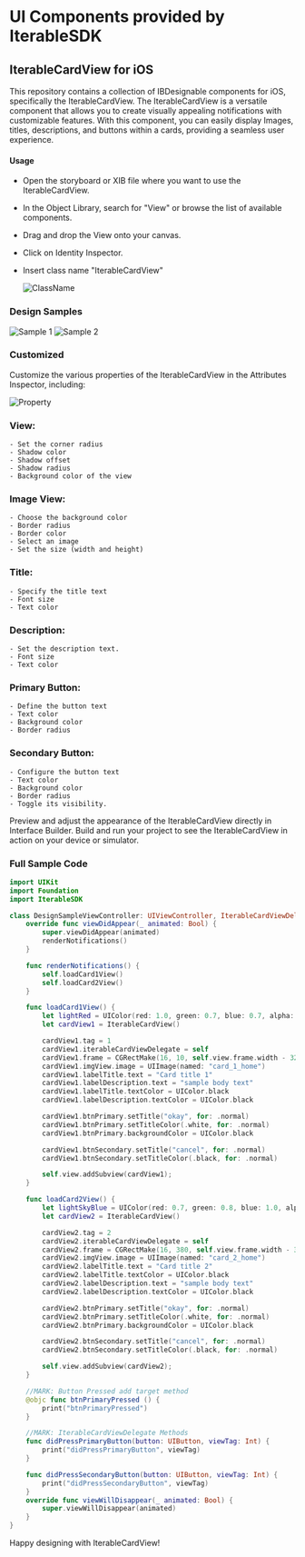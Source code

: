 # UI Components provided by IterableSDK

## IterableCardView for iOS

This repository contains a collection of IBDesignable components for iOS, specifically the IterableCardView. The IterableCardView is a versatile component that allows you to create visually appealing notifications with customizable features. With this component, you can easily display Images, titles, descriptions, and buttons within a cards, providing a seamless user experience.

#### Usage
- Open the storyboard or XIB file where you want to use the IterableCardView.
- In the Object Library, search for "View" or browse the list of available components.
- Drag and drop the View onto your canvas.
- Click on Identity Inspector.
- Insert class name "IterableCardView"

    ![ClassName](/CardViewDocuments/ClassName.png)

### Design Samples
![Sample 1](/CardViewDocuments/Sample1.png)
![Sample 2](/CardViewDocuments/Sample2.png)

### Customized
Customize the various properties of the IterableCardView in the Attributes Inspector, including:

![Property](/CardViewDocuments/Property.png)

### View:
    - Set the corner radius
    - Shadow color
    - Shadow offset
    - Shadow radius
    - Background color of the view

### Image View:
    - Choose the background color
    - Border radius
    - Border color
    - Select an image
    - Set the size (width and height)

### Title:
    - Specify the title text
    - Font size
    - Text color

### Description:
    - Set the description text.
    - Font size
    - Text color

### Primary Button:
    - Define the button text
    - Text color
    - Background color
    - Border radius

### Secondary Button:
    - Configure the button text
    - Text color
    - Background color
    - Border radius
    - Toggle its visibility.

Preview and adjust the appearance of the IterableCardView directly in Interface Builder.
Build and run your project to see the IterableCardView in action on your device or simulator.

### Full Sample Code

```swift
import UIKit
import Foundation
import IterableSDK

class DesignSampleViewController: UIViewController, IterableCardViewDelegate {
    override func viewDidAppear(_ animated: Bool) {
        super.viewDidAppear(animated)
        renderNotifications()
    }

    func renderNotifications() {
        self.loadCard1View()
        self.loadCard2View()
    }

    func loadCard1View() {
        let lightRed = UIColor(red: 1.0, green: 0.7, blue: 0.7, alpha: 1.0)
        let cardView1 = IterableCardView()

        cardView1.tag = 1
        cardView1.iterableCardViewDelegate = self
        cardView1.frame = CGRectMake(16, 10, self.view.frame.width - 32, 159)
        cardView1.imgView.image = UIImage(named: "card_1_home")
        cardView1.labelTitle.text = "Card title 1"
        cardView1.labelDescription.text = "sample body text"
        cardView1.labelTitle.textColor = UIColor.black
        cardView1.labelDescription.textColor = UIColor.black

        cardView1.btnPrimary.setTitle("okay", for: .normal)
        cardView1.btnPrimary.setTitleColor(.white, for: .normal)
        cardView1.btnPrimary.backgroundColor = UIColor.black

        cardView1.btnSecondary.setTitle("cancel", for: .normal)
        cardView1.btnSecondary.setTitleColor(.black, for: .normal)

        self.view.addSubview(cardView1);
    }

    func loadCard2View() {
        let lightSkyBlue = UIColor(red: 0.7, green: 0.8, blue: 1.0, alpha: 1.0)
        let cardView2 = IterableCardView()

        cardView2.tag = 2
        cardView2.iterableCardViewDelegate = self
        cardView2.frame = CGRectMake(16, 380, self.view.frame.width - 32, 159)
        cardView2.imgView.image = UIImage(named: "card_2_home")
        cardView2.labelTitle.text = "Card title 2"
        cardView2.labelTitle.textColor = UIColor.black
        cardView2.labelDescription.text = "sample body text"
        cardView2.labelDescription.textColor = UIColor.black

        cardView2.btnPrimary.setTitle("okay", for: .normal)
        cardView2.btnPrimary.setTitleColor(.white, for: .normal)
        cardView2.btnPrimary.backgroundColor = UIColor.black

        cardView2.btnSecondary.setTitle("cancel", for: .normal)
        cardView2.btnSecondary.setTitleColor(.black, for: .normal)

        self.view.addSubview(cardView2);
    }

    //MARK: Button Pressed add target method
    @objc func btnPrimaryPressed () {
        print("btnPrimaryPressed")
    }

    //MARK: IterableCardViewDelegate Methods
    func didPressPrimaryButton(button: UIButton, viewTag: Int) {
        print("didPressPrimaryButton", viewTag)
    }

    func didPressSecondaryButton(button: UIButton, viewTag: Int) {
        print("didPressSecondaryButton", viewTag)
    }
    override func viewWillDisappear(_ animated: Bool) {
        super.viewWillDisappear(animated)
    }
}
```
Happy designing with IterableCardView!